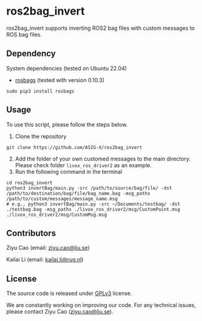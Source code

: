 # ros2bag_invert
ros2bag_invert supports inverting ROS2 bag files with custom messages to ROS bag files. 
## Dependency
System dependencies (tested on Ubuntu 22.04)
* [rosbags](https://gitlab.com/ternaris/rosbags) (tested with version 0.10.3)
```
sudo pip3 install rosbags
```
## Usage
To use this script, please follow the steps below.

1. Clone the repository
```
git clone https://github.com/ASIG-X/ros2bag_invert
```
2. Add the folder of your own customed messages to the main directory. Please check folder `livox_ros_driver2` as an example.
3. Run the following command in the terminal
```
cd ros2bag_invert
python3 invertBag/main.py -src /path/to/source/bag/file/ -dst /path/to/destination/bag/file/bag_name.bag -msg_paths /path/to/custom/messages/message_name.msg
# e.g., python3 invertBag/main.py -src ~/Documents/testbag/ -dst ./testbag.bag -msg_paths ./livox_ros_driver2/msg/CustomPoint.msg  ./livox_ros_driver2/msg/CustomMsg.msg
```
## Contributors
Ziyu Cao (email: ziyu.cao@liu.se)

Kailai Li (email: kailai.li@rug.nl)
## License
The source code is released under [GPLv3](https://www.gnu.org/licenses/) license.

We are constantly working on improving our code. For any technical issues, please contact Ziyu Cao (ziyu.cao@liu.se).
